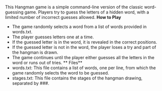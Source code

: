 This Hangman game is a simple command-line version of the classic word-guessing game. Players try to guess the letters of a hidden word, with a limited number of incorrect guesses allowed.
**How to Play**
- The game randomly selects a word from a list of words provided in words.txt.
- The player guesses letters one at a time.
- If the guessed letter is in the word, it is revealed in the correct positions.
- If the guessed letter is not in the word, the player loses a try and part of the hangman is drawn.
- The game continues until the player either guesses all the letters in the word or runs out of tries.
**
Files**
- words.txt: This file contains a list of words, one per line, from which the game randomly selects the word to be guessed.
- stages.txt: This file contains the stages of the hangman drawing, separated by ###.

